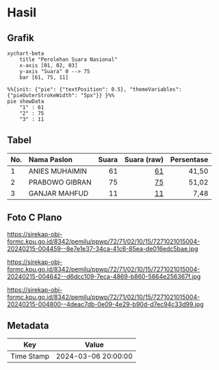 # Hasil

## Grafik

```mermaid
xychart-beta
    title "Perolehan Suara Nasional"
    x-axis [01, 02, 03]
    y-axis "Suara" 0 --> 75
    bar [61, 75, 11]
```

```mermaid
%%{init: {"pie": {"textPosition": 0.5}, "themeVariables": {"pieOuterStrokeWidth": "5px"}} }%%
pie showData
    "1" : 61
    "2" : 75
    "3" : 11
```

## Tabel

| No. | Nama Paslon    | Suara | Suara (raw) | Persentase |
|:--- |:-------------- | -----:| -----------:| ----------:|
| 1   | ANIES MUHAIMIN | 61    | [61][p-1]   | 41,50      |
| 2   | PRABOWO GIBRAN | 75    | [75][p-2]   | 51,02      |
| 3   | GANJAR MAHFUD  | 11    | [11][p-3]   | 7,48       |


[p-1]: https://github.com/gigit-pemilu/pemilu-2024/blob/main/pilpres/hitung-suara/sub/72-sulawesi-tengah/sub/71-kota-palu/sub/02-palu-barat/sub/1015-siranindi/sub/004-tps/sub/paslon-1.txt
[p-2]: https://github.com/gigit-pemilu/pemilu-2024/blob/main/pilpres/hitung-suara/sub/72-sulawesi-tengah/sub/71-kota-palu/sub/02-palu-barat/sub/1015-siranindi/sub/004-tps/sub/paslon-2.txt
[p-3]: https://github.com/gigit-pemilu/pemilu-2024/blob/main/pilpres/hitung-suara/sub/72-sulawesi-tengah/sub/71-kota-palu/sub/02-palu-barat/sub/1015-siranindi/sub/004-tps/sub/paslon-3.txt

## Foto C Plano

https://sirekap-obj-formc.kpu.go.id/8342/pemilu/ppwp/72/71/02/10/15/7271021015004-20240215-004459--8e7e1e37-34ca-41c6-85ea-de016edc5bae.jpg

https://sirekap-obj-formc.kpu.go.id/8342/pemilu/ppwp/72/71/02/10/15/7271021015004-20240215-004642--d6dcc109-7eca-4869-b860-5664e256367f.jpg

https://sirekap-obj-formc.kpu.go.id/8342/pemilu/ppwp/72/71/02/10/15/7271021015004-20240215-004800--4deac7db-0e09-4e29-b90d-d7ec94c33d99.jpg


## Metadata

| Key        | Value               |
| ---------- | ------------------- |
| Time Stamp | 2024-03-06 20:00:00 |



